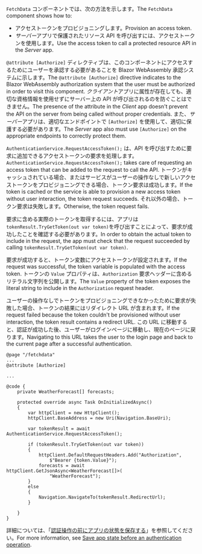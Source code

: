 <span data-ttu-id="83b81-101">`FetchData` コンポーネントでは、次の方法を示します。</span><span class="sxs-lookup"><span data-stu-id="83b81-101">The `FetchData` component shows how to:</span></span>

* <span data-ttu-id="83b81-102">アクセストークンをプロビジョニングします。</span><span class="sxs-lookup"><span data-stu-id="83b81-102">Provision an access token.</span></span>
* <span data-ttu-id="83b81-103">*サーバー*アプリで保護されたリソース API を呼び出すには、アクセストークンを使用します。</span><span class="sxs-lookup"><span data-stu-id="83b81-103">Use the access token to call a protected resource API in the *Server* app.</span></span>

<span data-ttu-id="83b81-104">`@attribute [Authorize]` ディレクティブは、このコンポーネントにアクセスするためにユーザーを承認する必要があることを Blazor WebAssembly 承認システムに示します。</span><span class="sxs-lookup"><span data-stu-id="83b81-104">The `@attribute [Authorize]` directive indicates to the Blazor WebAssembly authorization system that the user must be authorized in order to visit this component.</span></span> <span data-ttu-id="83b81-105">*クライアント*アプリに属性が存在しても、適切な資格情報を使用せずにサーバー上の API が呼び出されるのを防ぐことはできません。</span><span class="sxs-lookup"><span data-stu-id="83b81-105">The presence of the attribute in the *Client* app doesn't prevent the API on the server from being called without proper credentials.</span></span> <span data-ttu-id="83b81-106">また、*サーバー*アプリは、適切なエンドポイントで `[Authorize]` を使用して、適切に保護する必要があります。</span><span class="sxs-lookup"><span data-stu-id="83b81-106">The *Server* app also must use `[Authorize]` on the appropriate endpoints to correctly protect them.</span></span>

<span data-ttu-id="83b81-107">`AuthenticationService.RequestAccessToken();` は、API を呼び出すために要求に追加できるアクセストークンの要求を処理します。</span><span class="sxs-lookup"><span data-stu-id="83b81-107">`AuthenticationService.RequestAccessToken();` takes care of requesting an access token that can be added to the request to call the API.</span></span> <span data-ttu-id="83b81-108">トークンがキャッシュされている場合、またはサービスがユーザーの操作なしで新しいアクセストークンをプロビジョニングできる場合、トークン要求は成功します。</span><span class="sxs-lookup"><span data-stu-id="83b81-108">If the token is cached or the service is able to provision a new access token without user interaction, the token request succeeds.</span></span> <span data-ttu-id="83b81-109">それ以外の場合、トークン要求は失敗します。</span><span class="sxs-lookup"><span data-stu-id="83b81-109">Otherwise, the token request fails.</span></span>

<span data-ttu-id="83b81-110">要求に含める実際のトークンを取得するには、アプリは `tokenResult.TryGetToken(out var token)`を呼び出すことによって、要求が成功したことを確認する必要があります。</span><span class="sxs-lookup"><span data-stu-id="83b81-110">In order to obtain the actual token to include in the request, the app must check that the request succeeded by calling `tokenResult.TryGetToken(out var token)`.</span></span> 

<span data-ttu-id="83b81-111">要求が成功すると、トークン変数にアクセストークンが設定されます。</span><span class="sxs-lookup"><span data-stu-id="83b81-111">If the request was successful, the token variable is populated with the access token.</span></span> <span data-ttu-id="83b81-112">トークンの `Value` プロパティは、`Authorization` 要求ヘッダーに含めるリテラル文字列を公開します。</span><span class="sxs-lookup"><span data-stu-id="83b81-112">The `Value` property of the token exposes the literal string to include in the `Authorization` request header.</span></span>

<span data-ttu-id="83b81-113">ユーザーの操作なしでトークンをプロビジョニングできなかったために要求が失敗した場合、トークンの結果にはリダイレクト URL が含まれます。</span><span class="sxs-lookup"><span data-stu-id="83b81-113">If the request failed because the token couldn't be provisioned without user interaction, the token result contains a redirect URL.</span></span> <span data-ttu-id="83b81-114">この URL に移動すると、認証が成功した後、ユーザーがログインページに移動し、現在のページに戻ります。</span><span class="sxs-lookup"><span data-stu-id="83b81-114">Navigating to this URL takes the user to the login page and back to the current page after a successful authentication.</span></span>

```razor
@page "/fetchdata"
...
@attribute [Authorize]

...

@code {
    private WeatherForecast[] forecasts;

    protected override async Task OnInitializedAsync()
    {
        var httpClient = new HttpClient();
        httpClient.BaseAddress = new Uri(Navigation.BaseUri);

        var tokenResult = await AuthenticationService.RequestAccessToken();

        if (tokenResult.TryGetToken(out var token))
        {
            httpClient.DefaultRequestHeaders.Add("Authorization", 
                $"Bearer {token.Value}");
            forecasts = await httpClient.GetJsonAsync<WeatherForecast[]>(
                "WeatherForecast");
        }
        else
        {
            Navigation.NavigateTo(tokenResult.RedirectUrl);
        }

    }
}
```

<span data-ttu-id="83b81-115">詳細については、「[認証操作の前にアプリの状態を保存する](xref:security/blazor/webassembly/additional-scenarios#save-app-state-before-an-authentication-operation)」を参照してください。</span><span class="sxs-lookup"><span data-stu-id="83b81-115">For more information, see [Save app state before an authentication operation](xref:security/blazor/webassembly/additional-scenarios#save-app-state-before-an-authentication-operation).</span></span>
